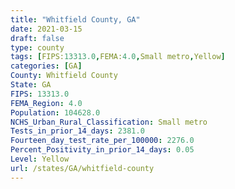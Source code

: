 ```yaml
---
title: "Whitfield County, GA"
date: 2021-03-15
draft: false
type: county
tags: [FIPS:13313.0,FEMA:4.0,Small metro,Yellow]
categories: [GA]
County: Whitfield County
State: GA
FIPS: 13313.0
FEMA_Region: 4.0
Population: 104628.0
NCHS_Urban_Rural_Classification: Small metro
Tests_in_prior_14_days: 2381.0
Fourteen_day_test_rate_per_100000: 2276.0
Percent_Positivity_in_prior_14_days: 0.05
Level: Yellow
url: /states/GA/whitfield-county
---
```



